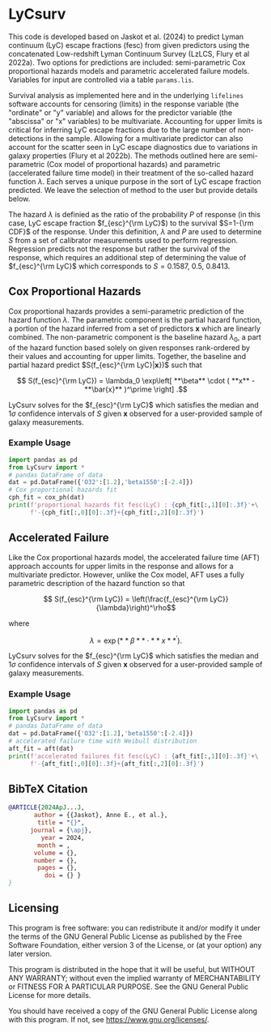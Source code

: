 # LyCsurv

This code is developed based on Jaskot et al. (2024) to predict Lyman continuum (LyC) escape fractions (fesc) from given predictors using the concatenated Low-redshift Lyman Continuum Survey (LzLCS, Flury et al 2022a). Two options for predictions are included: semi-parametric Cox proportional hazards models and parametric accelerated failure models. Variables for input are controlled via a table `params.lis`.

Survival analysis as implemented here and in the underlying `lifelines` software accounts for censoring (limits) in the response variable (the "ordinate" or "y" variable) and allows for the predictor variable (the "abscissa" or "x" variables) to be multivariate. Accounting for upper limits is critical for inferring LyC escape fractions due to the large number of non-detections in the sample. Allowing for a multivariate predictor can also account for the scatter seen in LyC escape diagnostics due to variations in galaxy properties (Flury et al 2022b). The methods outlined here are semi-parametric (Cox model of proportional hazards) and parametric (accelerated failure time model) in their treatment of the so-called hazard function $\lambda$. Each serves a unique purpose in the sort of LyC escape fraction predicted. We leave the selection of method to the user but provide details below.

The hazard $\lambda$ is definied as the ratio of the probability $P$ of response (in this case, LyC escape fraction $f_{esc}^{\rm LyC}$) to the survival $S=1-{\rm CDF}$ of the response. Under this definition, $\lambda$ and $P$ are used to determine $S$ from a set of calibrator measurements used to perform regression. Regression predicts not the response but rather the survival of the response, which requires an additional step of determining the value of $f_{esc}^{\rm LyC}$ which corresponds to $S=0.1587,~0.5,~0.8413$.

## Cox Proportional Hazards

Cox proportional hazards provides a semi-parametric prediction of the hazard function $\lambda$. The parametric component is the partial hazard function, a portion of the hazard inferred from a set of predictors **x** which are linearly combined. The non-parametric component is the baseline hazard $\lambda_0$, a part of the hazard function based solely on given responses rank-ordered by their values and accounting for upper limits. Together, the baseline and partial hazard predict $S(f_{esc}^{\rm LyC}|**x**})$ such that

$$ S(f_{esc}^{\rm LyC}) = \lambda_0 \exp\left[ **\beta** \cdot ( **x** - **\bar{x}** )^\prime  \right] .$$

LyCsurv solves for the $f_{esc}^{\rm LyC}$ which satisfies the median and $1\sigma$ confidence intervals of $S$ given **x** observed for a user-provided sample of galaxy measurements.

### Example Usage
``` python
import pandas as pd
from LyCsurv import *
# pandas DataFrame of data
dat = pd.DataFrame({'O32':[1.2],'beta1550':[-2.4]})
# Cox proportional hazards fit
cph_fit = cox_ph(dat)
print(f'proportional hazards fit fesc(LyC) : {cph_fit[:,1][0]:.3f}'+\
      f'-{cph_fit[:,0][0]:.3f}+{cph_fit[:,2][0]:.3f}')
```

## Accelerated Failure

Like the Cox proportional hazards model, the accelerated failure time (AFT) approach accounts for upper limits in the response and allows for a multivariate predictor. However, unlike the Cox model, AFT uses a fully parametric description of the hazard function so that

$$ S(f_{esc}^{\rm LyC}) = \left(\frac{f_{esc}^{\rm LyC}}{\lambda}\right)^\rho$$

where

$$ \lambda = \exp(**\beta**\cdot**x**^\prime) .$$

LyCsurv solves for the $f_{esc}^{\rm LyC}$ which satisfies the median and $1\sigma$ confidence intervals of $S$ given **x** observed for a user-provided sample of galaxy measurements.

### Example Usage
``` python
import pandas as pd
from LyCsurv import *
# pandas DataFrame of data
dat = pd.DataFrame({'O32':[1.2],'beta1550':[-2.4]})
# accelerated failure time with Weibull distribution
aft_fit = aft(dat)
print(f'accelerated failures fit fesc(LyC) : {aft_fit[:,1][0]:.3f}'+\
      f'-{aft_fit[:,0][0]:.3f}+{aft_fit[:,2][0]:.3f}')
```

## BibTeX Citation
``` bibtex
@ARTICLE{2024ApJ...J,
       author = {{Jaskot}, Anne E., et al.},
        title = "{}",
      journal = {\apj},
         year = 2024,
        month = ,
       volume = {},
       number = {},
        pages = {},
          doi = {} }
}
```

## Licensing

This program is free software: you can redistribute it and/or modify it under the terms of the GNU General Public License as published by the Free Software Foundation, either version 3 of the License, or (at your option) any later version.

This program is distributed in the hope that it will be useful, but WITHOUT ANY WARRANTY; without even the implied warranty of MERCHANTABILITY or FITNESS FOR A PARTICULAR PURPOSE. See the GNU General Public License for more details.

You should have received a copy of the GNU General Public License along with this program. If not, see <https://www.gnu.org/licenses/>.
